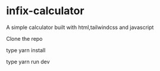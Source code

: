 # infix-calculator
A simple calculator built with html,tailwindcss and javascript


Clone the repo


type yarn install 

type yarn run dev
